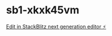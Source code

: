 # sb1-xkxk45vm

[Edit in StackBlitz next generation editor ⚡️](https://stackblitz.com/~/github.com/sampathduvvuru/sb1-xkxk45vm)